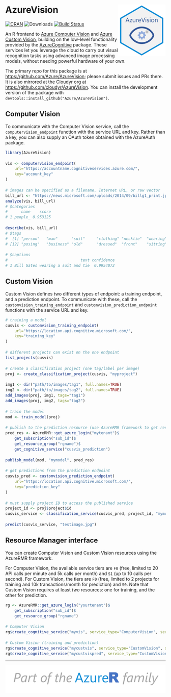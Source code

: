 # AzureVision <img src="man/figures/logo.png" align="right" width=150 />

[![CRAN](https://www.r-pkg.org/badges/version/AzureVision)](https://cran.r-project.org/package=AzureAuth)
![Downloads](https://cranlogs.r-pkg.org/badges/AzureVision)
[![Build Status](https://asiadatascience.visualstudio.com/AzureR/_apis/build/status/Azure.AzureVision?branchName=master)](https://asiadatascience.visualstudio.com/AzureR/_build/latest?definitionId=13&branchName=master)

An R frontend to [Azure Computer Vision](https://azure.microsoft.com/services/cognitive-services/computer-vision/) and [Azure Custom Vision](https://azure.microsoft.com/services/cognitive-services/custom-vision-service/), building on the low-level functionality provided by the [AzureCognitive](https://github.com/Azure/AzureCognitive) package. These services let you leverage the cloud to carry out visual recognition tasks using advanced image processing models, without needing powerful hardware of your own.

The primary repo for this package is at https://github.com/Azure/AzureVision; please submit issues and PRs there. It is also mirrored at the Cloudyr org at https://github.com/cloudyr/AzureVision. You can install the development version of the package with `devtools::install_github("Azure/AzureVision")`.

## Computer Vision

To communicate with the Computer Vision service, call the `computervision_endpoint` function with the service URL and key. Rather than a key, you can also supply an OAuth token obtained with the AzureAuth package.

```r
library(AzureVision)

vis <- computervision_endpoint(
    url="https://accountname.cognitiveservices.azure.com/",
    key="account_key"
)

# images can be specified as a filename, Internet URL, or raw vector
bill_url <- "https://news.microsoft.com/uploads/2014/09/billg1_print.jpg"
analyze(vis, bill_url)
# $categories
#      name    score
# 1 people_ 0.953125

describe(vis, bill_url)
# $tags
#  [1] "person"   "man"      "suit"     "clothing" "necktie"  "wearing"  "glasses"  "looking"  "holding"  "standing" "older"   
# [12] "posing"   "business" "old"      "dressed"  "front"    "sitting"  "black"    "hat"      "white"    "sign"     "phone"   

# $captions
#                                text confidence
# 1 Bill Gates wearing a suit and tie  0.9954072
```

## Custom Vision

Custom Vision defines two different types of endpoint: a training endpoint, and a prediction endpoint. To communicate with these, call the `customvision_training_endpoint` and `customvision_prediction_endpoint` functions with the service URL and key.

```r
# training a model
cusvis <- customvision_training_endpoint(
    url="https://location.api.cognitive.microsoft.com/",
    key="training_key"
)

# different projects can exist on the one endpoint
list_projects(cusvis)

# create a classification project (one tag/label per image)
proj <- create_classification_project(cusvis, "myproject")

img1 <- dir("path/to/images/tag1", full.names=TRUE)
img2 <- dir("path/to/images/tag2", full.names=TRUE)
add_images(proj, img1, tags="tag1")
add_images(proj, img2, tags="tag2")

# train the model
mod <- train_model(proj)

# publish to the prediction resource (use AzureRMR framework to get resource ID)
pred_res <- AzureRMR::get_azure_login("mytenant")$
    get_subscription("sub_id")$
    get_resource_group("rgname")$
    get_cognitive_service("cusvis_prediction")

publish_model(mod, "mymodel", pred_res)

# get predictions from the prediction endpoint
cusvis_pred <- customvision_prediction_endpoint(
    url="https://location.api.cognitive.microsoft.com/",
    key="prediction_key"
)

# must supply project ID to access the published service
project_id <- proj$project$id
cusvis_service <- classification_service(cusvis_pred, project_id, "mymodel")

predict(cusvis_service, "testimage.jpg")
```

## Resource Manager interface

You can create Computer Vision and Custom Vision resources using the AzureRMR framework.

For Computer Vision, the available service tiers are `F0` (free, limited to 20 API calls per minute and 5k calls per month) and `S1` (up to 10 calls per second). For Custom Vision, the tiers are `F0` (free, limited to 2 projects for training and 10k transactions/month for prediction) and `S0`. Note that Custom Vision requires at least _two_ resources: one for training, and the other for prediction.

```r
rg <- AzureRMR::get_azure_login("yourtenant")$
    get_subscription("sub_id")$
    get_resource_group("rgname")

# Computer Vision
rg$create_cognitive_service("myvis", service_type="ComputerVision", service_tier="S1")

# Custom Vision (training and prediction)
rg$create_cognitive_service("mycustvis", service_type="CustomVision", service_tier="S0")
rg$create_cognitive_service("mycustvispred", service_type="CustomVision.Prediction", service_tier="S0")
```

----
<p align="center"><a href="https://github.com/Azure/AzureR"><img src="https://github.com/Azure/AzureR/raw/master/images/logo2.png" width=800 /></a></p>
